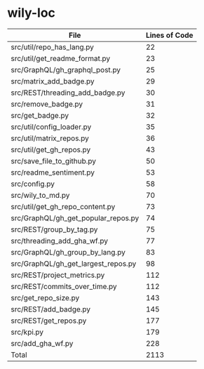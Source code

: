 # wily-loc

| File                                |   Lines of Code |
| --- | --- |
| src/util/repo_has_lang.py           |              22 |
| src/util/get_readme_format.py       |              23 |
| src/GraphQL/gh_graphql_post.py      |              25 |
| src/matrix_add_badge.py             |              29 |
| src/REST/threading_add_badge.py     |              30 |
| src/remove_badge.py                 |              31 |
| src/get_badge.py                    |              32 |
| src/util/config_loader.py           |              35 |
| src/util/matrix_repos.py            |              36 |
| src/util/get_gh_repos.py            |              43 |
| src/save_file_to_github.py          |              50 |
| src/readme_sentiment.py             |              53 |
| src/config.py                       |              58 |
| src/wily_to_md.py                   |              70 |
| src/util/get_gh_repo_content.py     |              73 |
| src/GraphQL/gh_get_popular_repos.py |              74 |
| src/REST/group_by_tag.py            |              75 |
| src/threading_add_gha_wf.py         |              77 |
| src/GraphQL/gh_group_by_lang.py     |              83 |
| src/GraphQL/gh_get_largest_repos.py |              98 |
| src/REST/project_metrics.py         |             112 |
| src/REST/commits_over_time.py       |             112 |
| src/get_repo_size.py                |             143 |
| src/REST/add_badge.py               |             145 |
| src/REST/get_repos.py               |             177 |
| src/kpi.py                          |             179 |
| src/add_gha_wf.py                   |             228 |
| Total                               |            2113 |
